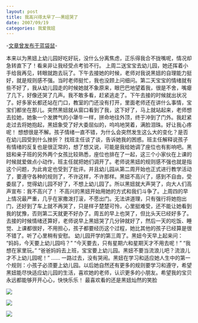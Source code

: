 ```yaml
---
layout: post
title: 我高兴得太早了——黑妞哭了
date: 2007/09/19
categories: 我爱我妞
---
```


-[文章曾发布于蓝袋鼠](http://landaishu.hi2net.com/home/blog_read.asp?id=4175&blogid=40478)-



 本来以为黑妞上幼儿园好吃好玩，没什么分离焦虑，正乐得我合不拢嘴呢，情况却急转直下了！看来非让我经受点考验不行。
 上周二送宝宝去幼儿园，她还挥着小手给我再见，转眼就跑去玩了。下午去接她的时候，老师对我说黑妞的自理能力挺好，就是规则感不强。当时老师挺忙，我也没顾上问细问。第二天宝宝的情绪就有些不好了，我从幼儿园走的时候她就不象原来，眼巴巴地望着我，很是不舍，嘴瘪了几下，好像还哭了几声。我不敢多看，赶紧逃走了。下午去接的时候就出状况了。好多家长都还站在门口，教室的门还没有打开，里面老师还在讲什么事情，宝宝们都坐在那儿。突然黑妞就从窗口看到了我，这下好了，马上就站起来，老师想去拉她，她象一个发脾气的小犟牛一样，拼命地往外顶，终于冲到了门外。我赶紧走过去将她抱起，黑妞象受了好大委屈似的，呜呜地哭着，满脸泪珠。好让我心疼呢！
 想想很是不解。孩子情绪一直不错，为什么会突然发生这么大的变化？是否在幼儿园受到什么挫折？ 
找班主任谈了谈，告诉她我的困惑。班主任解释说孩子有情绪的反复也是很正常的，想了想又说，可能是我给她调了座位也有影响吧。黑妞和亲子班的另外两个女孩比较熟悉，座位也排在了一起，这三个小家伙在上课的时候就爱做点小动作，班主任就把她们调开了。老师说黑妞的规则感不强也就是指这个问题，为此肯定也受到了批评。并且幼儿园从第二周开始也正式进行教学活动了，要遵守各种的规则了，不许这样，不许那样。黑妞不高兴了，感到不自由，受委屈了，觉得幼儿园不好了，不想上幼儿园了。所以黑妞就大声哭了，向大人们高声宣布：我不高兴了！
 不高兴的黑妞开始用她的方式和我们斗争了。上周四的早上情况最严重，几乎在家撒泼打滚，不愿出门。无法讲道理，只有强行将她抱出门，还好到了车上就不再哭了，只是样子楚楚可怜，心里挺难受，还不能让她看到我的犹豫，否则第二天就更不好办了。周五的早上也哭了，但比头天已经好多了。去接的时候情绪还算好，老师说早上黑妞哭了几分钟就好了，然后一天的吃饭、睡觉、上课都很好，不用担心，孩子都要经历这个过程，她比其他的孩子已经算是很不错了。听了心里稍有安慰。
 幼儿园开学的第三周了。黑妞今天早上起来问：
 “妈妈，今天要上幼儿园吗？”
“今天要去，只有星期六和星期天才不用去呢！” 
 “我想在家里玩。”
 “爸爸妈妈去上班，宝宝要上幼儿园。黑妞不要当流浪儿吧？流浪儿才不上幼儿园呢！”
 ……
 一路过去，没有哭闹。黑妞在学习和适应她人生中的第一个规则：小孩子必须要上幼儿园。以后她自然还有更多的规则要学习和遵守，希望黑妞能尽快适应幼儿园的生活，喜欢她的老师，认识更多的小朋友。希望我的宝贝永远都能够开开心心，快快乐乐！
最喜欢看的还是黑妞灿然的笑脸

![](/heiniuniu_uploads/upload2007a/2007919112659891.jpg)

![](/heiniuniu_uploads/upload2007a/2007919112631870.jpg)

![](/heiniuniu_uploads/upload2007a/2007919112532192.jpg)